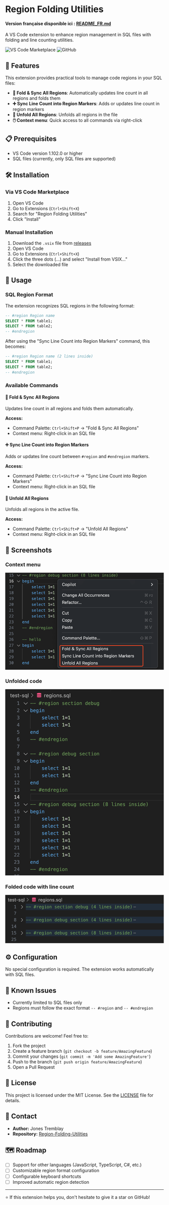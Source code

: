 # Region Folding Utilities

#### Version française disponible ici : [README_FR.md](README_FR.md)

A VS Code extension to enhance region management in SQL files with folding and line counting utilities.

![VS Code Marketplace](https://img.shields.io/visual-studio-marketplace/v/region-folding-utilities?color=blue&logo=visual-studio-code)
![GitHub](https://img.shields.io/github/license/jonestremblay/Region-Folding-Utilities)

## 🚀 Features

This extension provides practical tools to manage code regions in your SQL files:

- **🔄 Fold & Sync All Regions**: Automatically updates line count in all regions and folds them
- **➕ Sync Line Count into Region Markers**: Adds or updates line count in region markers
- **📂 Unfold All Regions**: Unfolds all regions in the file
- **🖱️ Context menu**: Quick access to all commands via right-click

## 📋 Prerequisites

- VS Code version 1.102.0 or higher
- SQL files (currently, only SQL files are supported)

## 🛠️ Installation

### Via VS Code Marketplace
1. Open VS Code
2. Go to Extensions (`Ctrl+Shift+X`)
3. Search for "Region Folding Utilities"
4. Click "Install"

### Manual Installation
1. Download the `.vsix` file from [releases](https://github.com/jonestremblay/Region-Folding-Utilities/releases)
2. Open VS Code
3. Go to Extensions (`Ctrl+Shift+X`)
4. Click the three dots (...) and select "Install from VSIX..."
5. Select the downloaded file

## 📖 Usage

### SQL Region Format

The extension recognizes SQL regions in the following format:

```sql
-- #region Region name
SELECT * FROM table1;
SELECT * FROM table2;
-- #endregion
```

After using the "Sync Line Count into Region Markers" command, this becomes:

```sql
-- #region Region name (2 lines inside)
SELECT * FROM table1;
SELECT * FROM table2;
-- #endregion
```

### Available Commands

#### 🔄 Fold & Sync All Regions
Updates line count in all regions and folds them automatically.

**Access:**
- Command Palette: `Ctrl+Shift+P` → "Fold & Sync All Regions"
- Context menu: Right-click in an SQL file

#### ➕ Sync Line Count into Region Markers
Adds or updates line count between `#region` and `#endregion` markers.

**Access:**
- Command Palette: `Ctrl+Shift+P` → "Sync Line Count into Region Markers"
- Context menu: Right-click in an SQL file

#### 📂 Unfold All Regions
Unfolds all regions in the active file.

**Access:**
- Command Palette: `Ctrl+Shift+P` → "Unfold All Regions"
- Context menu: Right-click in an SQL file

## 📸 Screenshots

### Context menu
![Context menu](docs/screenshots/context-menu.png)

### Unfolded code
![Unfolded code](docs/screenshots/before.png)

### Folded code with line count
![Folded code](docs/screenshots/after-fold.png)

## ⚙️ Configuration

No special configuration is required. The extension works automatically with SQL files.

## 🐛 Known Issues

- Currently limited to SQL files only
- Regions must follow the exact format `-- #region` and `-- #endregion`

## 🤝 Contributing

Contributions are welcome! Feel free to:

1. Fork the project
2. Create a feature branch (`git checkout -b feature/AmazingFeature`)
3. Commit your changes (`git commit -m 'Add some AmazingFeature'`)
4. Push to the branch (`git push origin feature/AmazingFeature`)
5. Open a Pull Request

## 📝 License

This project is licensed under the MIT License. See the [LICENSE](LICENSE) file for details.

## 📧 Contact

- **Author:** Jones Tremblay
- **Repository:** [Region-Folding-Utilities](https://github.com/jonestremblay/Region-Folding-Utilities)

## 🗺️ Roadmap

- [ ] Support for other languages (JavaScript, TypeScript, C#, etc.)
- [ ] Customizable region format configuration
- [ ] Configurable keyboard shortcuts
- [ ] Improved automatic region detection

---

⭐ If this extension helps you, don't hesitate to give it a star on GitHub!
